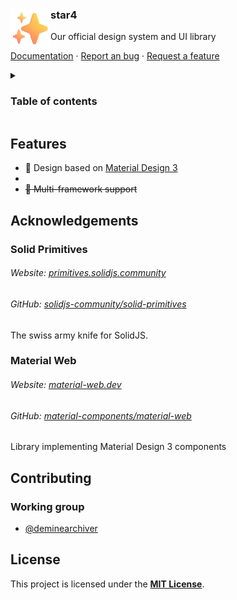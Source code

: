 <div>
  <img src=".github/images/sparkles.svg" align="left" width="64" height="64" />
  <h3>star4</h3>
  <p>Our official design system and UI library</p>
</div>

[Documentation](#) · [Report an bug](https://github.com/tmol4/star4/issues) · [Request a feature](https://github.com/tmol4/star4/issues)
<details>
<summary><h3>Table of contents</h3></summary>

- [Features](#features)
- [Acknowledgements](#acknowledgements)
  - [Solid Primitives](#solid-primitives)
        - [Website: primitives.solidjs.community](#website-primitivessolidjscommunity)
        - [GitHub: solidjs-community/solid-primitives](#github-solidjs-communitysolid-primitives)
  - [Material Web](#material-web)
        - [Website: material-web.dev](#website-material-webdev)
        - [GitHub: material-components/material-web](#github-material-componentsmaterial-web)
- [Contributing](#contributing)
  - [Working group](#working-group)
- [License](#license)

</details>


## Features

- 🎨 Design based on [Material Design 3](https://m3.material.io)
-
- ~~🧰 Multi-framework support~~

## Acknowledgements

### Solid Primitives
###### Website: [primitives.solidjs.community](https://primitives.solidjs.community)
###### GitHub: [solidjs-community/solid-primitives](https://github.com/solidjs-community/solid-primitives/tree/main/packages/active-element)

The swiss army knife for SolidJS.

### Material Web
###### Website: [material-web.dev](https://material-web.dev)
###### GitHub: [material-components/material-web](https://github.com/material-components/material-web)

Library implementing Material Design 3 components

## Contributing

### Working group

- [@deminearchiver](https://github.com/deminearchiver)

## License

This project is licensed under the [**MIT License**](LICENSE).
